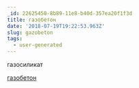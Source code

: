 ```yaml
---
_id: 22625450-8b89-11e8-b40d-357ea20f1f3d
title: газобетон
date: '2018-07-19T19:22:53.963Z'
slug: gazobeton
tags:
  - user-generated
---
```

газосиликат 
 
<a href=http://псков.газоблок-рст.рус>газобетон</a>

